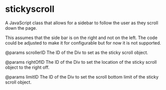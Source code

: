 stickyscroll
============

A JavaScript class that allows for a sidebar to follow the user as they scroll down the page.  

This assumes that the side bar is on the right and not on the left.  The code could be adjusted to make it for configurable but for now it is not supported.

@params scrollerID
        The ID of the Div to set as the sticky scroll object.

@params rightOfID
        The ID of the Div to set the location of the sticky scroll object to the right off.
        
@params limitID
        The ID of the Div to set the scroll bottom limit of the sticky scroll object.
